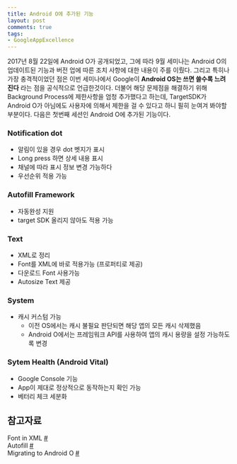 ```yaml
---
title: Android O에 추가된 기능
layout: post
comments: true
tags:
- GoogleAppExcellence
---
```

2017년 8월 22일에 Android O가 공개되었고, 그에 따라 9월 세미나는 Android O의 업데이트된 기능과 버전 업에 따른 조치 사항에 대한 내용이 주를 이뤘다. 그리고 특히나 가장 충격적이었던 점은 이번 세미나에서 Google이 **Android OS는 쓰면 쓸수록 느려진다** 라는 점을 공식적으로 언급한것이다. 더불어 해당 문제점을 해결하기 위해 Background Process에 제한사항을 엄청 추가했다고 하는데, TargetSDK가 Android O가 아님에도 사용자에 의해서 제한을 걸 수 있다고 하니 필히 눈여겨 봐야할 부분이다. 다음은 첫번째 세션인 Android O에 추가된 기능이다.

### Notification dot
- 알림이 있을 경우 dot 벳지가 표시
- Long press 하면 상세 내용 표시
- 채널에 따라 표시 정보 변경 가능하다
- 우선순위 적용 가능

### Autofill Framework
- 자동완성 지원
- target SDK 올리지 않아도 적용 가능

### Text
- XML로 정리
- Font를 XML에 바로 적용가능 (프로퍼티로 제공)
- 다운로드 Font 사용가능
- Autosize Text 제공

### System
- 캐시 커스텀 가능
    - 이전 OS에서는 캐시 불필요 판단되면 해당 앱의 모든 캐시 삭제했음
    - Android O에서는 프레임워크 API를 사용하여 앱의 캐시 용량을 설정 가능하도록 변경

### Sytem Health (Android Vital)
- Google Console 기능
- App이 제대로 정상적으로 동작하는지 확인 가능
- 베터리 체크 세분화

## 참고자료
Font in XML [#](https://developer.android.com/guide/topics/ui/look-and-feel/fonts-in-xml.html)<br>
Autofill [#](https://developer.android.com/reference/android/view/autofill/package-summary.html)<br>
Migrating to Android O [#](https://developer.android.com/about/versions/oreo/android-8.0-migration.html)<br>
